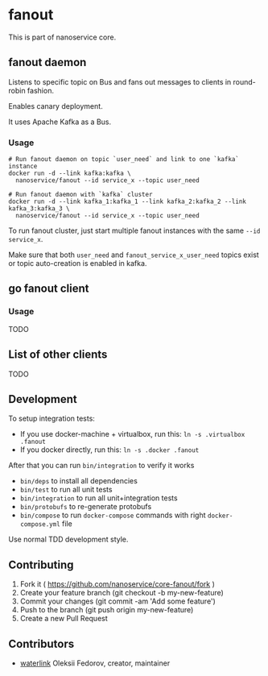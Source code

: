 # fanout

This is part of nanoservice core.

## fanout daemon

Listens to specific topic on Bus and fans out messages to clients in round-robin fashion.

Enables canary deployment.

It uses Apache Kafka as a Bus.

### Usage

    # Run fanout daemon on topic `user_need` and link to one `kafka` instance
    docker run -d --link kafka:kafka \
      nanoservice/fanout --id service_x --topic user_need

    # Run fanout daemon with `kafka` cluster
    docker run -d --link kafka_1:kafka_1 --link kafka_2:kafka_2 --link kafka_3:kafka_3 \
      nanoservice/fanout --id service_x --topic user_need

To run fanout cluster, just start multiple fanout instances with the same `--id service_x`.

Make sure that both `user_need` and `fanout_service_x_user_need` topics exist or topic auto-creation is enabled in kafka.

## go fanout client

### Usage

TODO

## List of other clients

TODO

## Development

To setup integration tests:

* If you use docker-machine + virtualbox, run this: `ln -s .virtualbox .fanout`
* If you docker directly, run this: `ln -s .docker .fanout`

After that you can run `bin/integration` to verify it works

* `bin/deps` to install all dependencies
* `bin/test` to run all unit tests
* `bin/integration` to run all unit+integration tests
* `bin/protobufs` to re-generate protobufs
* `bin/compose` to run `docker-compose` commands with right `docker-compose.yml` file

Use normal TDD development style.

## Contributing

1. Fork it ( https://github.com/nanoservice/core-fanout/fork )
1. Create your feature branch (git checkout -b my-new-feature)
1. Commit your changes (git commit -am 'Add some feature')
1. Push to the branch (git push origin my-new-feature)
1. Create a new Pull Request

## Contributors

* [waterlink](https://github.com/waterlink) Oleksii Fedorov, creator, maintainer
